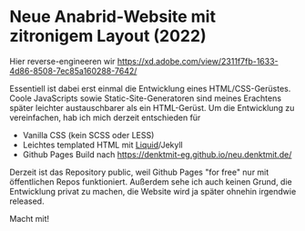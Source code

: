 # Neue Anabrid-Website mit zitronigem Layout (2022)

Hier reverse-engineeren wir https://xd.adobe.com/view/2311f7fb-1633-4d86-8508-7ec85a160288-7642/

Essentiell ist dabei erst einmal die Entwicklung eines HTML/CSS-Gerüstes. Coole JavaScripts sowie
Static-Site-Generatoren sind meines Erachtens später leichter austauschbarer als ein HTML-Gerüst.
Um die Entwicklung zu vereinfachen, hab ich mich derzeit entschieden für

* Vanilla CSS (kein SCSS oder LESS)
* Leichtes templated HTML mit [Liquid](https://shopify.github.io/liquid/)/Jekyll
* Github Pages Build nach https://denktmit-eg.github.io/neu.denktmit.de/

Derzeit ist das Repository public, weil Github Pages "for free" nur mit öffentlichen Repos
funktioniert. Außerdem sehe ich auch keinen Grund, die Entwicklung privat zu machen, die Website
wird ja später ohnehin irgendwie released.

Macht mit!


